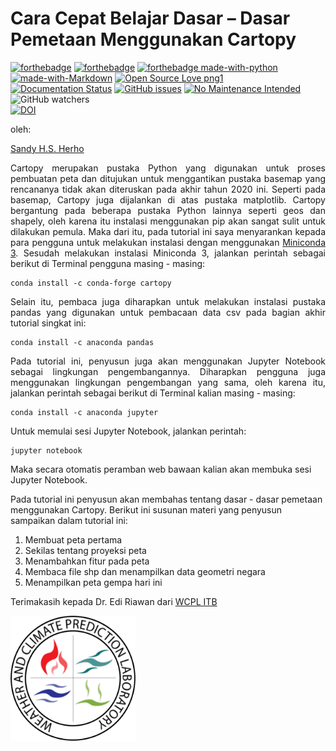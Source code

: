# Cara Cepat Belajar Dasar – Dasar Pemetaan Menggunakan Cartopy

[![forthebadge](https://forthebadge.com/images/badges/cc-0.svg)](https://forthebadge.com) 
[![forthebadge](https://forthebadge.com/images/badges/built-by-hipsters.svg)](https://forthebadge.com)
[![forthebadge made-with-python](http://ForTheBadge.com/images/badges/made-with-python.svg)](https://www.python.org/)<br>
[![made-with-Markdown](https://img.shields.io/badge/Made%20with-Markdown-1f425f.svg)](http://commonmark.org)
[![Open Source Love png1](https://badges.frapsoft.com/os/v1/open-source.png?v=103)](https://osf.io/gvf37/)
[![Documentation Status](https://readthedocs.org/projects/ansicolortags/badge/?version=latest)](http://ansicolortags.readthedocs.io/?badge=latest)
[![GitHub issues](https://img.shields.io/github/issues/Naereen/StrapDown.js.svg)](https://GitHub.com/Naereen/StrapDown.js/issues/)
[![No Maintenance Intended](http://unmaintained.tech/badge.svg)](http://unmaintained.tech/)<br>
![GitHub watchers](https://img.shields.io/github/watchers/sandyherho/cepatBelajarCartopy?style=social)<br>
[![DOI](https://zenodo.org/badge/277730230.svg)](https://zenodo.org/badge/latestdoi/277730230)


oleh:

[Sandy H.S. Herho](mailto:sandy.herho@igdore.org) 

<p style="text-align:justify">Cartopy merupakan pustaka Python yang digunakan untuk proses pembuatan peta dan ditujukan untuk menggantikan pustaka basemap yang rencananya tidak akan diteruskan pada akhir tahun 2020 ini. Seperti pada basemap, Cartopy juga dijalankan di atas pustaka matplotlib. Cartopy bergantung pada beberapa pustaka Python lainnya seperti geos dan shapely, oleh karena itu instalasi menggunakan pip akan sangat sulit untuk dilakukan pemula. Maka dari itu, pada tutorial ini saya menyarankan kepada para pengguna untuk melakukan instalasi dengan menggunakan <a href="https://docs.conda.io/en/latest/miniconda.html">Miniconda 3</a>. Sesudah melakukan instalasi Miniconda 3, jalankan perintah sebagai berikut di Terminal pengguna masing - masing:</p>

```(bash)
conda install -c conda-forge cartopy
```
<p style="text-align:justify">Selain itu, pembaca juga diharapkan untuk melakukan instalasi pustaka pandas yang digunakan untuk pembacaan data csv pada bagian akhir tutorial singkat ini:</p>

```(bash)
conda install -c anaconda pandas
```

<p style="text-align:justify">Pada tutorial ini, penyusun juga akan menggunakan Jupyter Notebook sebagai lingkungan pengembangannya. Diharapkan pengguna juga menggunakan lingkungan pengembangan yang sama, oleh karena itu, jalankan perintah sebagai berikut di Terminal kalian masing - masing:</p>

```(bash)
conda install -c anaconda jupyter
```

Untuk memulai sesi Jupyter Notebook, jalankan perintah:
```(bash)
jupyter notebook
```

Maka secara otomatis peramban web bawaan kalian akan membuka sesi Jupyter Notebook.

Pada tutorial ini penyusun akan membahas tentang dasar - dasar pemetaan menggunakan Cartopy. Berikut ini susunan materi yang penyusun sampaikan dalam tutorial ini:

1. Membuat peta pertama
2. Sekilas tentang proyeksi peta
3. Menambahkan fitur pada peta
4. Membaca file shp dan menampilkan data geometri negara
5. Menampilkan peta gempa hari ini

Terimakasih kepada Dr. Edi Riawan dari [WCPL ITB](http://weather.meteo.itb.ac.id/) 

<img src="wcpl.png" alt="wcpl-itb" width="200"/>